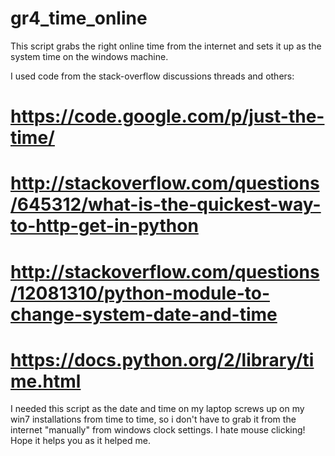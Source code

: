 # gr4_time_online

This script grabs the right online time from the internet and sets it up as the system time on the windows machine.

I used code from the stack-overflow discussions threads and others:
# https://code.google.com/p/just-the-time/
# http://stackoverflow.com/questions/645312/what-is-the-quickest-way-to-http-get-in-python
# http://stackoverflow.com/questions/12081310/python-module-to-change-system-date-and-time
# https://docs.python.org/2/library/time.html

I needed this script as the date and time on my laptop screws up on my win7 installations from time to time, so i don't have to grab it from the internet "manually" from windows clock settings. I hate mouse clicking! Hope it helps you as it helped me.
